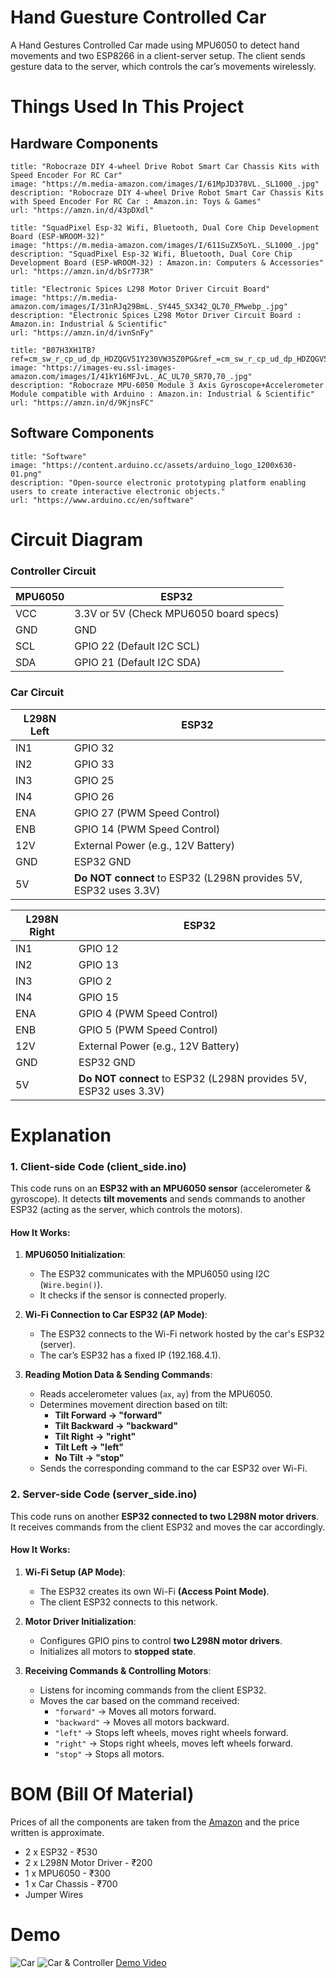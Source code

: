 # Hand Guesture Controlled Car
A Hand Gestures Controlled Car made using MPU6050 to detect hand movements and two ESP8266 in a client-server setup. The client sends gesture data to the server, which controls the car’s movements wirelessly.

# Things Used In This Project
## Hardware Components
 ```embed
title: "Robocraze DIY 4-wheel Drive Robot Smart Car Chassis Kits with Speed Encoder For RC Car"
image: "https://m.media-amazon.com/images/I/61MpJD378VL._SL1000_.jpg"
description: "Robocraze DIY 4-wheel Drive Robot Smart Car Chassis Kits with Speed Encoder For RC Car : Amazon.in: Toys & Games"
url: "https://amzn.in/d/43pDXdl"
```
```embed
title: "SquadPixel Esp-32 Wifi, Bluetooth, Dual Core Chip Development Board (ESP-WROOM-32)"
image: "https://m.media-amazon.com/images/I/611SuZX5oYL._SL1000_.jpg"
description: "SquadPixel Esp-32 Wifi, Bluetooth, Dual Core Chip Development Board (ESP-WROOM-32) : Amazon.in: Computers & Accessories"
url: "https://amzn.in/d/bSr773R"
```
```embed
title: "Electronic Spices L298 Motor Driver Circuit Board"
image: "https://m.media-amazon.com/images/I/31nRJq29BmL._SY445_SX342_QL70_FMwebp_.jpg"
description: "Electronic Spices L298 Motor Driver Circuit Board : Amazon.in: Industrial & Scientific"
url: "https://amzn.in/d/ivnSnFy"
```
```embed
title: "B07H3XH1TB?ref=cm_sw_r_cp_ud_dp_HDZQGV51Y230VW35Z0PG&ref_=cm_sw_r_cp_ud_dp_HDZQGV51Y230VW35Z0PG&social_share=cm_sw_r_cp_ud_dp_HDZQGV51Y230VW35Z0PG"
image: "https://images-eu.ssl-images-amazon.com/images/I/41kY16MFJvL._AC_UL70_SR70,70_.jpg"
description: "Robocraze MPU-6050 Module 3 Axis Gyroscope+Accelerometer Module compatible with Arduino : Amazon.in: Industrial & Scientific"
url: "https://amzn.in/d/9KjnsFC"
```

## Software Components
```embed
title: "Software"
image: "https://content.arduino.cc/assets/arduino_logo_1200x630-01.png"
description: "Open-source electronic prototyping platform enabling users to create interactive electronic objects."
url: "https://www.arduino.cc/en/software"
```


# Circuit Diagram
### Controller Circuit
| MPU6050 | ESP32                                  |
| ------- | -------------------------------------- |
| VCC     | 3.3V or 5V (Check MPU6050 board specs) |
| GND     | GND                                    |
| SCL     | GPIO 22 (Default I2C SCL)              |
| SDA     | GPIO 21 (Default I2C SDA)              |
### Car Circuit
| **L298N Left** | **ESP32**                                                        |
| -------------- | ---------------------------------------------------------------- |
| IN1            | GPIO 32                                                          |
| IN2            | GPIO 33                                                          |
| IN3            | GPIO 25                                                          |
| IN4            | GPIO 26                                                          |
| ENA            | GPIO 27 (PWM Speed Control)                                      |
| ENB            | GPIO 14 (PWM Speed Control)                                      |
| 12V            | External Power (e.g., 12V Battery)                               |
| GND            | ESP32 GND                                                        |
| 5V             | **Do NOT connect** to ESP32 (L298N provides 5V, ESP32 uses 3.3V) |

| **L298N Right** | **ESP32**                                                        |
| --------------- | ---------------------------------------------------------------- |
| IN1             | GPIO 12                                                          |
| IN2             | GPIO 13                                                          |
| IN3             | GPIO 2                                                           |
| IN4             | GPIO 15                                                          |
| ENA             | GPIO 4 (PWM Speed Control)                                       |
| ENB             | GPIO 5 (PWM Speed Control)                                       |
| 12V             | External Power (e.g., 12V Battery)                               |
| GND             | ESP32 GND                                                        |
| 5V              | **Do NOT connect** to ESP32 (L298N provides 5V, ESP32 uses 3.3V) |

# Explanation
### **1. Client-side Code (client_side.ino)**
This code runs on an **ESP32 with an MPU6050 sensor** (accelerometer & gyroscope). It detects **tilt movements** and sends commands to another ESP32 (acting as the server, which controls the motors).

#### **How It Works:**

1. **MPU6050 Initialization**:
    - The ESP32 communicates with the MPU6050 using I2C (`Wire.begin()`).
    - It checks if the sensor is connected properly.
    
2. **Wi-Fi Connection to Car ESP32 (AP Mode)**:
    - The ESP32 connects to the Wi-Fi network hosted by the car's ESP32 (server).
    - The car’s ESP32 has a fixed IP (192.168.4.1).
    
3. **Reading Motion Data & Sending Commands**:
    - Reads accelerometer values (`ax`, `ay`) from the MPU6050.
    - Determines movement direction based on tilt:
        - **Tilt Forward → "forward"**
        - **Tilt Backward → "backward"**
        - **Tilt Right → "right"**
        - **Tilt Left → "left"**
        - **No Tilt → "stop"**
    - Sends the corresponding command to the car ESP32 over Wi-Fi.

### **2. Server-side Code (server_side.ino)**
This code runs on another **ESP32 connected to two L298N motor drivers**. It receives commands from the client ESP32 and moves the car accordingly.

#### **How It Works:**

1. **Wi-Fi Setup (AP Mode)**:
    - The ESP32 creates its own Wi-Fi **(Access Point Mode)**.
    - The client ESP32 connects to this network.
    
2. **Motor Driver Initialization**:
    - Configures GPIO pins to control **two L298N motor drivers**.
    - Initializes all motors to **stopped state**.
    
3. **Receiving Commands & Controlling Motors**:
    - Listens for incoming commands from the client ESP32.
    - Moves the car based on the command received:
        - `"forward"` → Moves all motors forward.
        - `"backward"` → Moves all motors backward.
        - `"left"` → Stops left wheels, moves right wheels forward.
        - `"right"` → Stops right wheels, moves left wheels forward.
        - `"stop"` → Stops all motors.

# BOM (Bill Of Material)
Prices of all the components are taken from the [Amazon](https://www.amazon.in/) and the price written is approximate.
- 2 x ESP32 - ₹530
- 2 x L298N Motor Driver - ₹200
- 1 x MPU6050 - ₹300
- 1 x Car Chassis - ₹700
- Jumper Wires

# Demo
![Car](Pasted_image_20250206143705.png)
![Car & Controller](Pasted_image_20250206143748.png)
[Demo Video](https://youtube.com/shorts/QSfj6852N8Y?si=_YpqBxX6vl2AO1Eb)
